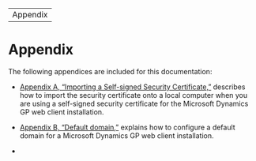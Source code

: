 |          |
|----------|
| Appendix |

<span id="_Toc498953378" class="anchor"></span>

# Appendix

The following appendices are included for this documentation:

-   [Appendix A, “Importing a Self-signed Security Certificate,”](#_Importing_a_Self-signed) describes how to import the security certificate onto a local computer when you are using a self-signed security certificate for the Microsoft Dynamics GP web client installation.  

-   [Appendix B, “Default domain,”](#_Default_domain) explains how to configure a default domain for a Microsoft Dynamics GP web client installation.  

-   
